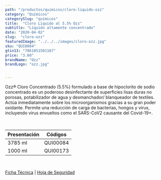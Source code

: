 ```yaml
---
path: "/productos/quimicos/cloro-liquido-ozz"
category: "Químicos"
categorySlug: "quimicos"
title:  "Cloro Líquido al 5.5% Ozz"
subtitle: "Líquido altamente concentrado"
date: "2020-04-02"
slug:  "cloro-ozz"
featuredImage: "../../../images/cloro-ozz.jpg"
sku: "QUI0084"
gtin13: "7861051501167"
price: "3.60"
brandName: "Ozz"
brandLogo: "ozz.jpg"


---
```

Ozz® Cloro Concentrado (5.5%) formulado a base de hipoclorito de sodio concentrado es un poderoso desinfectante de superficies lisas duras no porosas, potabilizador de agua y desmanchador/ blanqueador de textiles. Actúa inmediatamente sobre los microorganismos gracias a su gran poder oxidante. Permite una reducción de carga de bacterias, hongos y virus, incluyendo virus envueltos como el SARS-CoV2 causante del Covid-19+.

<br>
<table class="min-w-full md:min-w-0 divide-y-0 divide-gray-200">
          <thead class=" bg-white">
            <tr>
              <th scope="col" class="px-6 text-center text-xs font-medium text-blue-500 uppercase tracking-wider">
                Presentación
              </th>
              <th scope="col" class="px-6 py-3 text-center text-xs font-medium text-blue-500 uppercase tracking-wider">
                Códigos
              </th>
            </tr>
          </thead>
          <tbody>
            <tr class="bg-gray-400">
              <td class="px-6 py-4 whitespace-nowrap text-sm text-gray-700 text-center">
              3785 ml
              </td>
              <td class="px-6 py-4 whitespace-nowrap text-sm text-gray-700 text-center">
              QUI00084
              </td>
            </tr>
            <tr class="bg-gray-200">
              <td class="px-6 py-4 whitespace-nowrap text-sm text-gray-700 text-center">
              1000 ml
              </td>
              <td class="px-6 py-4 whitespace-nowrap text-sm text-gray-700 text-center">
              QUI00173
              </td>
            </tr>
          </tbody>
        </table>
        <br>

 <a href="../../../files/FT-cloro-ozz.pdf" target="_blank" rel="noopener">Ficha Técnica</a> |
 <a href="../../../files/MSDS-cloro-ozz.pdf" target="_blank" rel="noopener">Hoja de Seguridad</a>

